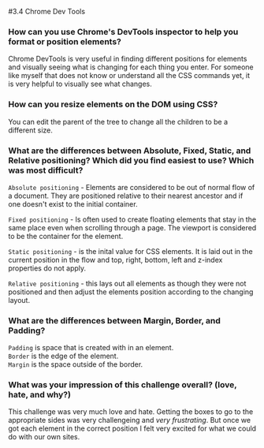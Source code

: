 #3.4 Chrome Dev Tools


### How can you use Chrome's DevTools inspector to help you format or position elements?

Chrome DevTools is very useful in finding different positions for elements and visually seeing what is changing for each thing you enter.   For someone like myself that does not know or understand all the CSS commands yet, it is very helpful to visually see what changes.

### How can you resize elements on the DOM using CSS?

You can edit the parent of the tree to change all the children to be a different size. 

### What are the differences between Absolute, Fixed, Static, and Relative positioning? Which did you find easiest to use? Which was most difficult?

`Absolute positioning` - Elements are considered to be out of normal flow of a document.  They are positioned relative to their nearest ancestor and if one doesn't exist to the initial container.

`Fixed positioning` - Is often used to create floating elements that stay in the same place even when scrolling through a page.  The viewport is considered to be the container for the element.

`Static positioning` - is the inital value for CSS elements.  It is laid out in the current position in the flow and top, right, bottom, left and z-index properties do not apply.

`Relative positioning` - this lays out all elements as though they were not positioned and then adjust the elements position according to the changing layout.

### What are the differences between Margin, Border, and Padding?

`Padding` is space that is created with in an element.  
`Border` is the edge of the element.  
`Margin` is the space outside of the border.

### What was your impression of this challenge overall? (love, hate, and why?)

This challenge was very much love and hate.  Getting the boxes to go to the appropriate sides was very challengeing and *very frustrating*.  But once we got each element in the correct position I felt very excited for what we could do with our own sites.  